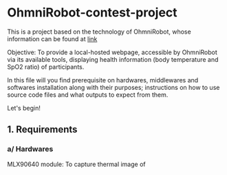 # OhmniRobot-contest-project
This is a project based on the technology of OhmniRobot, whose information can be found at [link]()

Objective: To provide a local-hosted webpage, accessible by OhmniRobot via its available tools, displaying health information (body temperature and SpO2 ratio) of participants.

In this file will you find prerequisite on hardwares, middlewares and softwares installation along with their purposes; instructions on how to use source code files and what outputs to expect from them.

Let's begin!

## 1. Requirements
### a/ Hardwares
MLX90640 module: To capture thermal image of 
